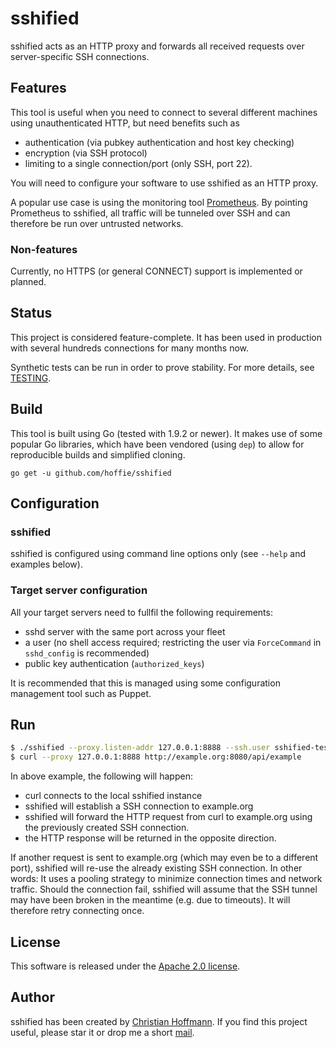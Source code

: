 # sshified
sshified acts as an HTTP proxy and forwards all received requests over server-specific SSH connections.

## Features
This tool is useful when you need to connect to several different machines using unauthenticated HTTP, but need benefits such as

  * authentication (via pubkey authentication and host key checking)
  * encryption (via SSH protocol)
  * limiting to a single connection/port (only SSH, port 22).

You will need to configure your software to use sshified as an HTTP proxy.

A popular use case is using the monitoring tool [Prometheus](https://prometheus.io).
By pointing Prometheus to sshified, all traffic will be tunneled over SSH and can therefore be run over untrusted networks.

### Non-features
Currently, no HTTPS (or general CONNECT) support is implemented or planned.

## Status
This project is considered feature-complete.
It has been used in production with several hundreds connections for many months now.

Synthetic tests can be run in order to prove stability.
For more details, see [TESTING](TESTING.md).

## Build
This tool is built using Go (tested with 1.9.2 or newer).
It makes use of some popular Go libraries, which have been vendored (using `dep`) to allow for reproducible builds and simplified cloning.

`go get -u github.com/hoffie/sshified`

## Configuration
### sshified
sshified is configured using command line options only (see `--help` and examples below).

### Target server configuration
All your target servers need to fullfil the following requirements:

* sshd server with the same port across your fleet
* a user (no shell access required; restricting the user via `ForceCommand` in `sshd_config` is recommended)
* public key authentication (`authorized_keys`)

It is recommended that this is managed using some configuration management tool such as Puppet.

## Run
```bash
$ ./sshified --proxy.listen-addr 127.0.0.1:8888 --ssh.user sshified-test --ssh.key-file conf/id_rsa --ssh.known-hosts-file conf/known_hosts -v
$ curl --proxy 127.0.0.1:8888 http://example.org:8080/api/example
```

In above example, the following will happen:

  * curl connects to the local sshified instance
  * sshified will establish a SSH connection to example.org
  * sshified will forward the HTTP request from curl to example.org using the previously created SSH connection.
  * the HTTP response will be returned in the opposite direction.
  
If another request is sent to example.org (which may even be to a different port), sshified will re-use the already existing SSH connection.
In other words: It uses a pooling strategy to minimize connection times and network traffic.
Should the connection fail, sshified will assume that the SSH tunnel may have been broken in the meantime (e.g. due to timeouts).
It will therefore retry connecting once.

## License
This software is released under the [Apache 2.0 license](LICENSE).

## Author
sshified has been created by [Christian Hoffmann](https://hoffmann-christian.info/).
If you find this project useful, please star it or drop me a short [mail](mailto:mail@hoffmann-christian.info).
